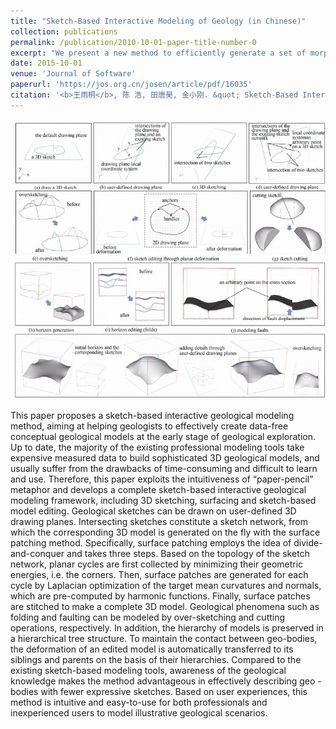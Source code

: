```yaml
---
title: "Sketch-Based Interactive Modeling of Geology (in Chinese)"
collection: publications
permalink: /publication/2010-10-01-paper-title-number-0
excerpt: "We present a new method to efficiently generate a set of morphologically diverse and inspiring virtual trees through hierarchical topology-preserving blending, aiming to facilitate designers’ creativity production. <img src='../images/sketch_geology.jpg'>"
date: 2015-10-01
venue: 'Journal of Software'
paperurl: 'https://jos.org.cn/josen/article/pdf/16035'
citation: '<b>王雨桐</b>, 陈 浩, 田唐昊, 金小刚. &quot; Sketch-Based Interactive Modeling of Geology &quot; <i>Journal of Software.</i>, 2016,27(S2):207-219.'
---
```


<img src='../images/sketch_geology_2.jpg'>

This paper proposes a sketch-based interactive geological modeling method, aiming at helping geologists to effectively create data-free conceptual geological models at the early stage of geological exploration. Up to date, the majority of the existing professional
modeling tools take expensive measured data to build sophisticated 3D geological models, and usually suffer from the drawbacks of time-consuming and difficult to learn and use. Therefore, this paper exploits the intuitiveness of “paper-pencil” metaphor and develops a
complete sketch-based interactive geological modeling framework, including 3D sketching, surfacing and sketch-based model editing. Geological sketches can be drawn on user-defined 3D drawing planes. Intersecting sketches constitute a sketch network, from which the
corresponding 3D model is generated on the fly with the surface patching method. Specifically, surface patching employs the idea of divide-and-conquer and takes three steps. Based on the topology of the sketch network, planar cycles are first collected by minimizing
their geometric energies, i.e. the corners. Then, surface patches are generated for each cycle by Laplacian optimization of the target mean curvatures and normals, which are pre-computed by harmonic functions. Finally, surface patches are stitched to make a complete 3D model. Geological phenomena such as folding and faulting can be modeled by over-sketching and cutting operations, respectively. In
addition, the hierarchy of models is preserved in a hierarchical tree structure. To maintain the contact between geo-bodies, the deformation of an edited model is automatically transferred to its siblings and parents on the basis of their hierarchies. Compared to the existing sketch-based modeling tools, awareness of the geological knowledge makes the method advantageous in effectively describing geo
-bodies with fewer expressive sketches. Based on user experiences, this method is intuitive and easy-to-use for both professionals and inexperienced users to model illustrative geological scenarios.
